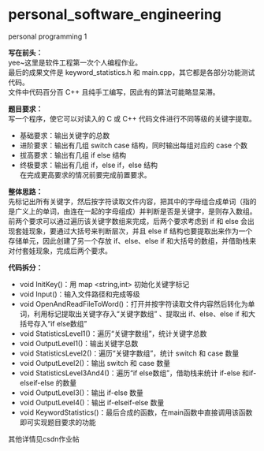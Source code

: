 # personal_software_engineering
personal programming 1  

**写在前头：**  
yee~这里是软件工程第一次个人编程作业。  
最后的成果文件是 keyword_statistics.h 和 main.cpp，其它都是各部分功能测试代码。  
文件中代码百分百 C++ 且纯手工编写，因此有的算法可能略显呆滞。  

**题目要求：**  
    写一个程序，使它可以对读入的 C 或 C++ 代码文件进行不同等级的关键字提取。  
   * 基础要求：输出关键字的总数  
   * 进阶要求：输出有几组 switch case 结构，同时输出每组对应的 case 个数  
   * 拔高要求：输出有几组 if else 结构  
   * 终极要求：输出有几组 if，else if，else 结构  
   在完成更高要求的情况前要完成前置要求。  
    
**整体思路：**  
       先标记出所有关键字，然后按字符读取文件内容，把其中的字母组合成单词（指的是广义上的单词，由连在一起的字母组成）并判断是否是关键字，是则存入数组。前两个要求可以通过遍历该关键字数组来完成，后两个要求考虑到 if 和 else 会出现套娃现象，要通过大括号来判断层次，并且 else if 结构也要提取出来作为一个存储单元，因此创建了另一个存放 if、else、else if 和大括号的数组，并借助栈来对付套娃现象，完成后两个要求。
    
**代码拆分：**  
   * void InitKey()：用 map <string,int> 初始化关键字标记  
   * void Input()：输入文件路径和完成等级  
   * void OpenAndReadFileToWord()：打开并按字符读取文件内容然后转化为单词，利用标记提取出关键字存入“关键字数组” 、提取出 if、else、else if 和大括号存入“if else数组”  
   * void StatisticsLevel1()：遍历“关键字数组”，统计关键字总数  
   * void OutputLevel1()：输出关键字总数  
   * void StatisticsLevel2()：遍历“关键字数组”，统计 switch 和 case 数量  
   * void OutputLevel2()：输出 switch 和 case 数量  
   * void StatisticsLevel3And4()：遍历“if else数组”，借助栈来统计 if-else 和if-elseif-else 的数量  
   * void OutputLevel3()：输出 if-else 数量  
   * void OutputLevel4()：输出 if-elseif-else 数量  
   * void KeywordStatistics()：最后合成的函数，在main函数中直接调用该函数即可实现题目要求的功能  

其他详情见csdn作业帖
